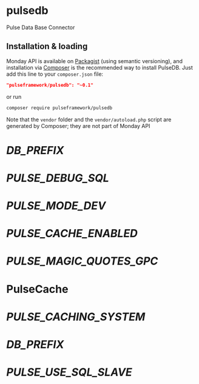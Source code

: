 # pulsedb
Pulse Data Base Connector

## Installation & loading
Monday API is available on [Packagist](https://packagist.org/packages/pulseframework/pulsedb) (using semantic versioning), and installation via [Composer](https://getcomposer.org) is the recommended way to install PulseDB. Just add this line to your `composer.json` file:

```json
"pulseframework/pulsedb": "~0.1"
```

or run

```sh
composer require pulseframework/pulsedb
```

Note that the `vendor` folder and the `vendor/autoload.php` script are generated by Composer; they are not part of Monday API


# _DB_PREFIX_
# _PULSE_DEBUG_SQL_
# _PULSE_MODE_DEV_
# _PULSE_CACHE_ENABLED_
# _PULSE_MAGIC_QUOTES_GPC_




# PulseCache

# _PULSE_CACHING_SYSTEM_
# _DB_PREFIX_
# _PULSE_USE_SQL_SLAVE_
